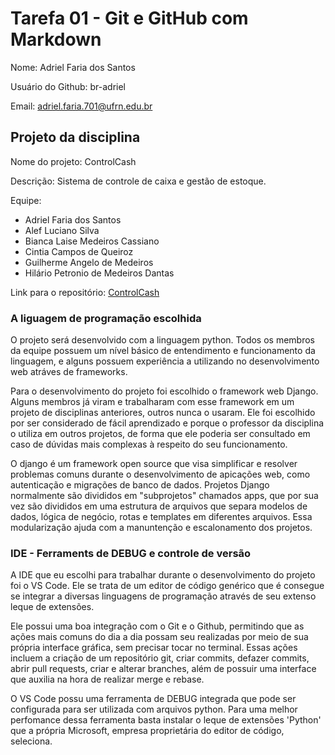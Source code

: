 # Tarefa 01 - Git e GitHub com Markdown

Nome: Adriel Faria dos Santos

Usuário do Github: br-adriel

Email: adriel.faria.701@ufrn.edu.br

## Projeto da disciplina

Nome do projeto: ControlCash

Descrição: Sistema de controle de caixa e gestão de estoque.

Equipe:

- Adriel Faria dos Santos
- Alef Luciano Silva
- Bianca Laise Medeiros Cassiano
- Cintia Campos de Queiroz
- Guilherme Angelo de Medeiros
- Hilário Petronio de Medeiros Dantas

Link para o repositório: [ControlCash](https://github.com/Control-Cash/controlcash)

### A liguagem de programação escolhida

O projeto será desenvolvido com a linguagem python. Todos os membros da equipe
possuem um nível básico de entendimento e funcionamento da linguagem, e alguns
possuem experiência a utilizando no desenvolvimento web atráves de frameworks.

Para o desenvolvimento do projeto foi escolhido o framework web Django. Alguns
membros já viram e trabalharam com esse framework em um projeto de disciplinas
anteriores, outros nunca o usaram. Ele foi escolhido por ser considerado de
fácil aprendizado e porque o professor da disciplina o utiliza em outros
projetos, de forma que ele poderia ser consultado em caso de dúvidas mais
complexas à respeito do seu funcionamento.

O django é um framework open source que visa simplificar e resolver problemas
comuns durante o desenvolvimento de apicações web, como autenticação e migrações
de banco de dados. Projetos Django normalmente são divididos em "subprojetos"
chamados apps, que por sua vez são divididos em uma estrutura de arquivos que
separa modelos de dados, lógica de negócio, rotas e templates em diferentes
arquivos. Essa modularização ajuda com a manuntenção e escalonamento dos
projetos.

### IDE - Ferraments de DEBUG e controle de versão

A IDE que eu escolhi para trabalhar durante o desenvolvimento do projeto foi o
VS Code. Ele se trata de um editor de código genérico que é consegue se integrar
a diversas linguagens de programação através de seu extenso leque de extensões.

Ele possui uma boa integração com o Git e o Github, permitindo que as ações mais
comuns do dia a dia possam seu realizadas por meio de sua própria interface
gráfica, sem precisar tocar no terminal. Essas ações incluem a criação de um
repositório git, criar commits, defazer commits, abrir pull requests, criar e
alterar branches, além de possuir uma interface que auxilia na hora de realizar
merge e rebase.

O VS Code possu uma ferramenta de DEBUG integrada que pode ser configurada para
ser utilizada com arquivos python. Para uma melhor perfomance dessa ferramenta
basta instalar o leque de extensões 'Python' que a própria Microsoft, empresa
proprietária do editor de código, seleciona.
